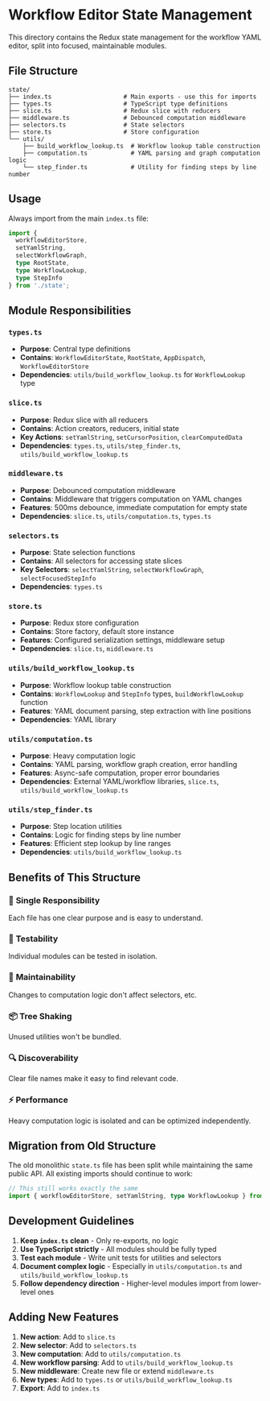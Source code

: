 # Workflow Editor State Management

This directory contains the Redux state management for the workflow YAML editor, split into focused, maintainable modules.

## File Structure

```
state/
├── index.ts                    # Main exports - use this for imports
├── types.ts                    # TypeScript type definitions
├── slice.ts                    # Redux slice with reducers
├── middleware.ts               # Debounced computation middleware
├── selectors.ts                # State selectors
├── store.ts                    # Store configuration
└── utils/
    ├── build_workflow_lookup.ts  # Workflow lookup table construction
    ├── computation.ts            # YAML parsing and graph computation logic
    └── step_finder.ts            # Utility for finding steps by line number
```

## Usage

Always import from the main `index.ts` file:

```typescript
import { 
  workflowEditorStore, 
  setYamlString, 
  selectWorkflowGraph,
  type RootState,
  type WorkflowLookup,
  type StepInfo
} from './state';
```

## Module Responsibilities

### `types.ts`
- **Purpose**: Central type definitions
- **Contains**: `WorkflowEditorState`, `RootState`, `AppDispatch`, `WorkflowEditorStore`
- **Dependencies**: `utils/build_workflow_lookup.ts` for `WorkflowLookup` type

### `slice.ts`
- **Purpose**: Redux slice with all reducers
- **Contains**: Action creators, reducers, initial state
- **Key Actions**: `setYamlString`, `setCursorPosition`, `clearComputedData`
- **Dependencies**: `types.ts`, `utils/step_finder.ts`, `utils/build_workflow_lookup.ts`

### `middleware.ts`
- **Purpose**: Debounced computation middleware
- **Contains**: Middleware that triggers computation on YAML changes
- **Features**: 500ms debounce, immediate computation for empty state
- **Dependencies**: `slice.ts`, `utils/computation.ts`, `types.ts`

### `selectors.ts`
- **Purpose**: State selection functions
- **Contains**: All selectors for accessing state slices
- **Key Selectors**: `selectYamlString`, `selectWorkflowGraph`, `selectFocusedStepInfo`
- **Dependencies**: `types.ts`

### `store.ts`
- **Purpose**: Redux store configuration
- **Contains**: Store factory, default store instance
- **Features**: Configured serialization settings, middleware setup
- **Dependencies**: `slice.ts`, `middleware.ts`

### `utils/build_workflow_lookup.ts`
- **Purpose**: Workflow lookup table construction
- **Contains**: `WorkflowLookup` and `StepInfo` types, `buildWorkflowLookup` function
- **Features**: YAML document parsing, step extraction with line positions
- **Dependencies**: YAML library

### `utils/computation.ts`
- **Purpose**: Heavy computation logic
- **Contains**: YAML parsing, workflow graph creation, error handling
- **Features**: Async-safe computation, proper error boundaries
- **Dependencies**: External YAML/workflow libraries, `slice.ts`, `utils/build_workflow_lookup.ts`

### `utils/step_finder.ts`
- **Purpose**: Step location utilities
- **Contains**: Logic for finding steps by line number
- **Features**: Efficient step lookup by line ranges
- **Dependencies**: `utils/build_workflow_lookup.ts`

## Benefits of This Structure

### 🎯 **Single Responsibility**
Each file has one clear purpose and is easy to understand.

### 🧪 **Testability**
Individual modules can be tested in isolation.

### 🔄 **Maintainability**
Changes to computation logic don't affect selectors, etc.

### 📦 **Tree Shaking**
Unused utilities won't be bundled.

### 🔍 **Discoverability**
Clear file names make it easy to find relevant code.

### ⚡ **Performance**
Heavy computation logic is isolated and can be optimized independently.

## Migration from Old Structure

The old monolithic `state.ts` file has been split while maintaining the same public API. All existing imports should continue to work:

```typescript
// This still works exactly the same
import { workflowEditorStore, setYamlString, type WorkflowLookup } from './state';
```

## Development Guidelines

1. **Keep `index.ts` clean** - Only re-exports, no logic
2. **Use TypeScript strictly** - All modules should be fully typed
3. **Test each module** - Write unit tests for utilities and selectors
4. **Document complex logic** - Especially in `utils/computation.ts` and `utils/build_workflow_lookup.ts`
5. **Follow dependency direction** - Higher-level modules import from lower-level ones

## Adding New Features

1. **New action**: Add to `slice.ts`
2. **New selector**: Add to `selectors.ts`  
3. **New computation**: Add to `utils/computation.ts`
4. **New workflow parsing**: Add to `utils/build_workflow_lookup.ts`
5. **New middleware**: Create new file or extend `middleware.ts`
6. **New types**: Add to `types.ts` or `utils/build_workflow_lookup.ts`
7. **Export**: Add to `index.ts`